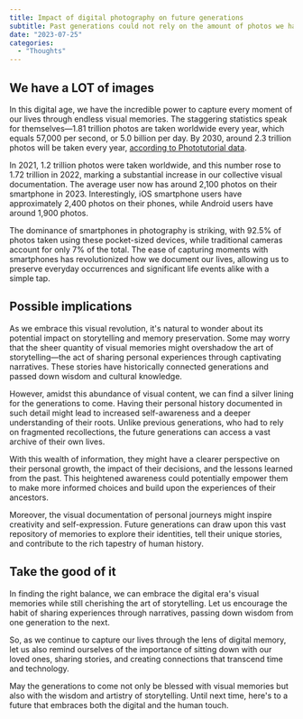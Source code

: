 ```yaml
---
title: Impact of digital photography on future generations
subtitle: Past generations could not rely on the amount of photos we have now, can this have an impact on future generations?
date: "2023-07-25"
categories:
  - "Thoughts"
---
```


<script lang="ts">
  import ImagePost from "$lib/components/ImagePost.svelte"
  import Gallery from "$lib/components/Gallery.svelte"

  const imagesPath="blog/photography_future_generations"
</script>

## We have a LOT of images

In this digital age, we have the incredible power to capture every moment of our lives through endless visual memories. The staggering statistics speak for themselves—1.81 trillion photos are taken worldwide every year, which equals 57,000 per second, or 5.0 billion per day. By 2030, around 2.3 trillion photos will be taken every year, [according to Phototutorial data](https://photutorial.com/photos-statistics/#:~:text=According%20to%20Photutorial%20data%2C%201.2,1%2C900%20photos%20on%20their%20phones).

<ImagePost file="{imagesPath}/relax_in_garden.jpg" alt="me relaxing in garden" caption="A random pic from my phone" info='Samsung Galaxy A50'/>

In 2021, 1.2 trillion photos were taken worldwide, and this number rose to 1.72 trillion in 2022, marking a substantial increase in our collective visual documentation. The average user now has around 2,100 photos on their smartphone in 2023. Interestingly, iOS smartphone users have approximately 2,400 photos on their phones, while Android users have around 1,900 photos.

<ImagePost file="{imagesPath}/caphephin.jpg" alt="vietnamese filter coffee" caption="This is how I drink coffee. Why did I take this picture?" info='Samsung Galaxy A50'/>

The dominance of smartphones in photography is striking, with 92.5% of photos taken using these pocket-sized devices, while traditional cameras account for only 7% of the total. The ease of capturing moments with smartphones has revolutionized how we document our lives, allowing us to preserve everyday occurrences and significant life events alike with a simple tap.

## Possible implications

As we embrace this visual revolution, it's natural to wonder about its potential impact on storytelling and memory preservation. Some may worry that the sheer quantity of visual memories might overshadow the art of storytelling—the act of sharing personal experiences through captivating narratives. These stories have historically connected generations and passed down wisdom and cultural knowledge.

However, amidst this abundance of visual content, we can find a silver lining for the generations to come. Having their personal history documented in such detail might lead to increased self-awareness and a deeper understanding of their roots. Unlike previous generations, who had to rely on fragmented recollections, the future generations can access a vast archive of their own lives.

<ImagePost file="{imagesPath}/random_memory.jpg" alt="a walk in the nature" caption="A walk in the nature" info='Samsung Galaxy A50'/>

With this wealth of information, they might have a clearer perspective on their personal growth, the impact of their decisions, and the lessons learned from the past. This heightened awareness could potentially empower them to make more informed choices and build upon the experiences of their ancestors.

Moreover, the visual documentation of personal journeys might inspire creativity and self-expression. Future generations can draw upon this vast repository of memories to explore their identities, tell their unique stories, and contribute to the rich tapestry of human history.

## Take the good of it

In finding the right balance, we can embrace the digital era's visual memories while still cherishing the art of storytelling. Let us encourage the habit of sharing experiences through narratives, passing down wisdom from one generation to the next.

So, as we continue to capture our lives through the lens of digital memory, let us also remind ourselves of the importance of sitting down with our loved ones, sharing stories, and creating connections that transcend time and technology.

May the generations to come not only be blessed with visual memories but also with the wisdom and artistry of storytelling. Until next time, here's to a future that embraces both the digital and the human touch.
